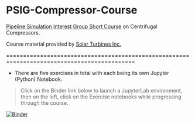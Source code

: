 # PSIG-Compressor-Course

<a href="https://psig.org/conference/pipeline-simulation-short-course/">
Pipeline Simulation Interest Group Short Course</a> on Centrifugal Compressors.  

<br />

Course material provided by <a href="https://www.solarturbines.com/en_US.html">Solar Turbines Inc.</a>

============================================================================================
- There are five exercises in total with each being its own Jupyter (Python) Notebook.

> Click on the Binder link below to launch a JupyterLab environment, then on the left, click on the Exercise notebooks while progressing through the course.


[![Binder](https://mybinder.org/badge_logo.svg)](https://mybinder.org/v2/gh/Cody-at-SolarTurbines/PSIG-Compressor-Course.git/HEAD)
